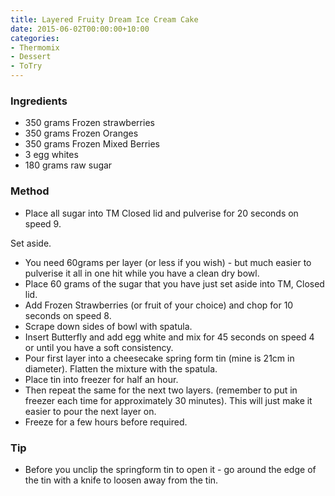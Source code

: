 ```yaml
---
title: Layered Fruity Dream Ice Cream Cake
date: 2015-06-02T00:00:00+10:00
categories:
- Thermomix
- Dessert
- ToTry
---
```









### Ingredients

* 350 grams Frozen strawberries
* 350 grams Frozen Oranges
* 350 grams Frozen Mixed Berries
* 3 egg whites
* 180 grams raw sugar

### Method

* Place all sugar into TM Closed lid and pulverise for 20 seconds on speed 9.

Set aside.

* You need 60grams per layer (or less if you wish) - but much easier to pulverise it all in one hit while you have a clean dry bowl.
* Place 60 grams of the sugar that you have just set aside into TM, Closed lid. 
* Add Frozen Strawberries (or fruit of your choice) and chop for 10 seconds on speed 8. 
* Scrape down sides of bowl with spatula.
* Insert Butterfly and add egg white and mix for 45 seconds on speed 4 or until you have a soft consistency.
* Pour first layer into a cheesecake spring form tin (mine is 21cm in diameter). Flatten the mixture with the spatula. 
* Place tin into freezer for half an hour.
* Then repeat the same for the next two layers.  (remember to put in freezer each time for approximately 30 minutes).  This will just make it easier to pour the next layer on.
* Freeze for a few hours before required.

### Tip

* Before you unclip the springform tin to open it - go around the edge of the tin with a knife to loosen away from the tin.
